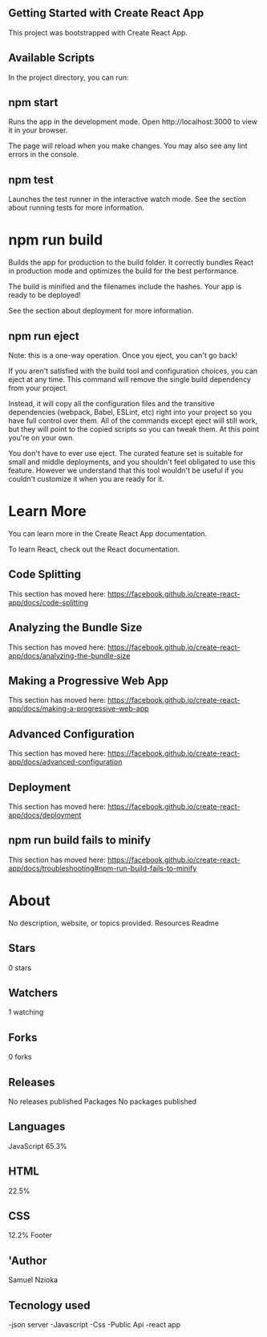  ## Getting Started with Create React App
This project was bootstrapped with Create React App.

 ## Available Scripts
In the project directory, you can run:

## npm start
Runs the app in the development mode.
Open http://localhost:3000 to view it in your browser.

The page will reload when you make changes.
You may also see any lint errors in the console.

 ## npm test
Launches the test runner in the interactive watch mode.
See the section about running tests for more information.

 # npm run build
Builds the app for production to the build folder.
It correctly bundles React in production mode and optimizes the build for the best performance.

The build is minified and the filenames include the hashes.
Your app is ready to be deployed!

See the section about deployment for more information.

 ## npm run eject
Note: this is a one-way operation. Once you eject, you can't go back!

If you aren't satisfied with the build tool and configuration choices, you can eject at any time. This command will remove the single build dependency from your project.

Instead, it will copy all the configuration files and the transitive dependencies (webpack, Babel, ESLint, etc) right into your project so you have full control over them. All of the commands except eject will still work, but they will point to the copied scripts so you can tweak them. At this point you're on your own.

You don't have to ever use eject. The curated feature set is suitable for small and middle deployments, and you shouldn't feel obligated to use this feature. However we understand that this tool wouldn't be useful if you couldn't customize it when you are ready for it.

 # Learn More
You can learn more in the Create React App documentation.

To learn React, check out the React documentation.

 ## Code Splitting
This section has moved here: https://facebook.github.io/create-react-app/docs/code-splitting

 ## Analyzing the Bundle Size
This section has moved here: https://facebook.github.io/create-react-app/docs/analyzing-the-bundle-size

 ## Making a Progressive Web App
This section has moved here: https://facebook.github.io/create-react-app/docs/making-a-progressive-web-app

 ## Advanced Configuration
This section has moved here: https://facebook.github.io/create-react-app/docs/advanced-configuration

## Deployment
This section has moved here: https://facebook.github.io/create-react-app/docs/deployment

 ## npm run build fails to minify
This section has moved here: https://facebook.github.io/create-react-app/docs/troubleshooting#npm-run-build-fails-to-minify

 # About
No description, website, or topics provided.
Resources
 Readme
 ## Stars
 0 stars
 ## Watchers
 1 watching
 ## Forks
 0 forks
 ## Releases
No releases published
Packages
No packages published
 ## Languages
JavaScript
65.3%
 
 ## HTML
22.5%
 
 ## CSS
12.2%
Footer


## 'Author
Samuel Nzioka
 ## Tecnology used
 -json server
 -Javascript
 -Css
 -Public Api
 -react app

